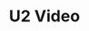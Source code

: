 ---
ee_id: '50'
site: '1'
type: '2'
long_id: 2009-031 U2 Video
url: 2009-031-u2-video
year: '2009'
medium: Youtube video
commission:
add_credit:
dims:
pitch: "<p>​A home made video for U2, posted on the social network Youtube.</p>"
ps:
live_url: http://www.youtube.com/watch?v=PHDMmDgPrt8
related:
title: U2 Video
youtube:
imgs: U2-video-2009-031-still-1-database-ih.jpg
subheading:
year2: '2009'
download:
add_credits:
related_code:
! '':
layout: things-i-made
---